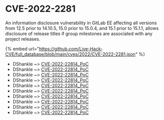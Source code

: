 # CVE-2022-2281

An information disclosure vulnerability in GitLab EE affecting all versions from 12.5 prior to 14.10.5, 15.0 prior to 15.0.4, and 15.1 prior to 15.1.1, allows disclosure of release titles if group milestones are associated with any project releases.

{% embed url="https://github.com/Live-Hack-CVE/full_database/blob/main/cves/2022/CVE-2022-2281.json" %}


* DShankle ~> [CVE-2022-22814_PoC](https://www.alice-snow.ru/2022/database/cve-2022-2281/cve-2022-22814_poc-dshankle)
* DShankle ~> [CVE-2022-22814_PoC](https://www.alice-snow.ru/2022/database/cve-2022-2281/cve-2022-22814_poc-dshankle)
* DShankle ~> [CVE-2022-22814_PoC](https://www.alice-snow.ru/2022/database/cve-2022-2281/cve-2022-22814_poc-dshankle)
* DShankle ~> [CVE-2022-22814_PoC](https://www.alice-snow.ru/2022/database/cve-2022-2281/cve-2022-22814_poc-dshankle)
* DShankle ~> [CVE-2022-22814_PoC](https://www.alice-snow.ru/2022/database/cve-2022-2281/cve-2022-22814_poc-dshankle)
* DShankle ~> [CVE-2022-22814_PoC](https://www.alice-snow.ru/2022/database/cve-2022-2281/cve-2022-22814_poc-dshankle)
* DShankle ~> [CVE-2022-22814_PoC](https://www.alice-snow.ru/2022/database/cve-2022-2281/cve-2022-22814_poc-dshankle)
* DShankle ~> [CVE-2022-22814_PoC](https://www.alice-snow.ru/2022/database/cve-2022-2281/cve-2022-22814_poc-dshankle)
* DShankle ~> [CVE-2022-22814_PoC](https://www.alice-snow.ru/2022/database/cve-2022-2281/cve-2022-22814_poc-dshankle)
* DShankle ~> [CVE-2022-22814_PoC](https://www.alice-snow.ru/2022/database/cve-2022-2281/cve-2022-22814_poc-dshankle)